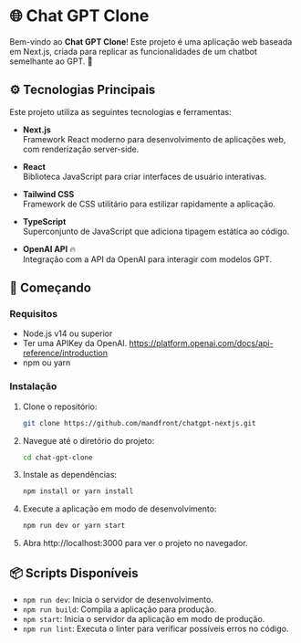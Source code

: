 # 🌐 Chat GPT Clone

Bem-vindo ao **Chat GPT Clone**! Este projeto é uma aplicação web baseada em Next.js, criada para replicar as funcionalidades de um chatbot semelhante ao GPT. 🚀

## ⚙️ Tecnologias Principais

Este projeto utiliza as seguintes tecnologias e ferramentas:

- **Next.js**  
  Framework React moderno para desenvolvimento de aplicações web, com renderização server-side.

- **React**  
  Biblioteca JavaScript para criar interfaces de usuário interativas.

- **Tailwind CSS**  
  Framework de CSS utilitário para estilizar rapidamente a aplicação.

- **TypeScript**  
  Superconjunto de JavaScript que adiciona tipagem estática ao código.

- **OpenAI API** 🔥  
  Integração com a API da OpenAI para interagir com modelos GPT.

## 🚀 Começando

### Requisitos

- Node.js v14 ou superior
- Ter uma APIKey da OpenAI. https://platform.openai.com/docs/api-reference/introduction
- npm ou yarn

### Instalação

1. Clone o repositório:

   ```bash
   git clone https://github.com/mandfront/chatgpt-nextjs.git


2. Navegue até o diretório do projeto:

   ```bash
   cd chat-gpt-clone


3. Instale as dependências:

   ```bash
   npm install or yarn install


4. Execute a aplicação em modo de desenvolvimento:

   ```bash
   npm run dev or yarn start


5. Abra http://localhost:3000 para ver o projeto no navegador. 

   

## 📦 Scripts Disponíveis

- `npm run dev`: Inicia o servidor de desenvolvimento.
- `npm run build`: Compila a aplicação para produção.
- `npm start`: Inicia o servidor da aplicação em modo de produção.
- `npm run lint`: Executa o linter para verificar possíveis erros no código.

